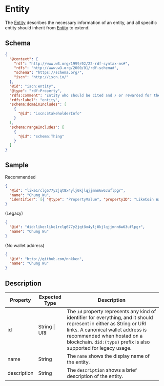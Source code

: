 # Entity

The [Entity](#) describes the necessary information of an entity, and all specific entity should inherit from [Entity](#) to extend.

## Schema

```json
{
  "@context": {
    "rdf": "http://www.w3.org/1999/02/22-rdf-syntax-ns#",
    "rdfs": "http://www.w3.org/2000/01/rdf-schema#",
    "schema": "https://schema.org/",
    "iscn": "http://iscn.io/"
  },
  "@id": "iscn:entity",
  "@type": "rdf:Property",
  "rdfs:comment": "Entity who should be cited and / or rewarded for the contribution on the content.",
  "rdfs:label": "entity",
  "schema:domainIncludes": [
    {
      "@id": "iscn:StakeholderInfo"
    }
  ],
  "schema:rangeIncludes": [
    {
      "@id": "schema:Thing"
    }
  ]
}
```

## Sample
Recommended
```json
{
  "@id": "like1rclg677y2jqt8x4ylj0kjlqjjmnn6w63uflpgr",
  "name": "Chung Wu",
  "identifier": [{ "@type": "PropertyValue", "propertyID": "LikeCoin Wallet", "value": "like1rclg677y2jqt8x4ylj0kjlqjjmnn6w63uflpgr" }]
}
```
(Legacy)
```json
{
  "@id": "did:like:like1rclg677y2jqt8x4ylj0kjlqjjmnn6w63uflpgr",
  "name": "Chung Wu"
}
```
(No wallet address)
```json
{
  "@id": "http://github.com/nnkken",
  "name": "Chung Wu"
}
```

## Description

| Property    | Expected Type | Description                                                                                                                   |
| ----------- | ------------- | ----------------------------------------------------------------------------------------------------------------------------- |
| id          | String \| URI | The `id` property represents any kind of identifier for everything, and it should represent in either as String or URI links. A canonical wallet address is recommended when hosted on a blockchain. `did:(type)` prefix is also supported for legacy usage. |
| name        | String        | The `name` shows the display name of the entity.                                                                              |
| description | String        | The `description` shows a brief description of the entity.                                                                    |
